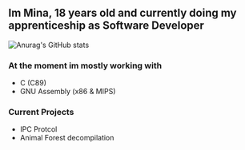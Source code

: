 ## Im Mina, 18 years old and currently doing my apprenticeship as Software Developer

![Anurag's GitHub stats](https://github-readme-stats.vercel.app/api/top-langs/?username=MINAqwq&show_icons=true&theme=tokyonight&&exclude_repo=VR-NetRack)

### At the moment im mostly working with
- C (C89)
- GNU Assembly (x86 & MIPS)

### Current Projects
- IPC Protcol
- Animal Forest decompilation
